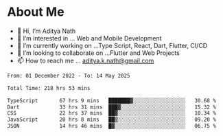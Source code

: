 # About Me

- 👋 Hi, I’m Aditya Nath
- 👀 I’m interested in ... Web and Mobile Development
- 🌱 I’m currently working on ...Type Script, React, Dart, Flutter, CI/CD
- 💞️ I’m looking to collaborate on ...Flutter and Web Projects
- 📫 How to reach me ... aditya.k.nath@gmail.com

<!--START_SECTION:waka-->

```txt
From: 01 December 2022 - To: 14 May 2025

Total Time: 218 hrs 53 mins

TypeScript       67 hrs 9 mins   ███████▓░░░░░░░░░░░░░░░░░   30.68 %
Dart             33 hrs 31 mins  ███▓░░░░░░░░░░░░░░░░░░░░░   15.32 %
CSS              22 hrs 37 mins  ██▓░░░░░░░░░░░░░░░░░░░░░░   10.34 %
JavaScript       20 hrs 8 mins   ██▒░░░░░░░░░░░░░░░░░░░░░░   09.20 %
JSON             14 hrs 46 mins  █▓░░░░░░░░░░░░░░░░░░░░░░░   06.75 %
```

<!--END_SECTION:waka-->

<!---
kronosking007/kronosking007 is a ✨ special ✨ repository because its `README.md` (this file) appears on your GitHub profile.
You can click the Preview link to take a look at your changes.
--->
